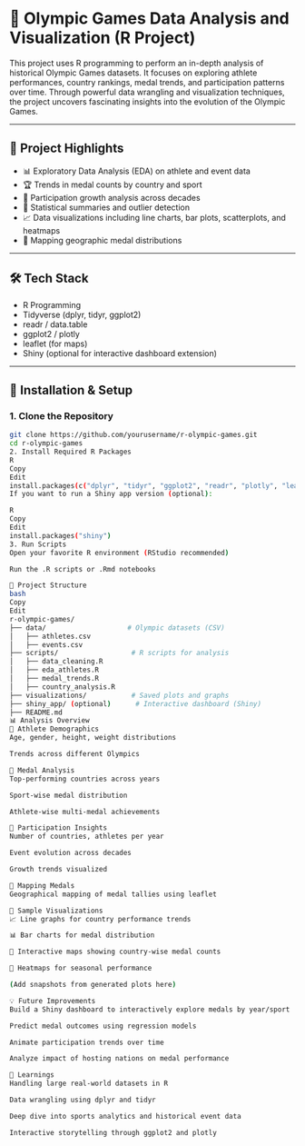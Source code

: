# 🏅 Olympic Games Data Analysis and Visualization (R Project)

This project uses R programming to perform an in-depth analysis of historical Olympic Games datasets. It focuses on exploring athlete performances, country rankings, medal trends, and participation patterns over time. Through powerful data wrangling and visualization techniques, the project uncovers fascinating insights into the evolution of the Olympic Games.

---

## 🚀 Project Highlights

- 📊 Exploratory Data Analysis (EDA) on athlete and event data
- 🏆 Trends in medal counts by country and sport
- 📅 Participation growth analysis across decades
- 🎯 Statistical summaries and outlier detection
- 📈 Data visualizations including line charts, bar plots, scatterplots, and heatmaps
- 📍 Mapping geographic medal distributions

---

## 🛠 Tech Stack

- R Programming
- Tidyverse (dplyr, tidyr, ggplot2)
- readr / data.table
- ggplot2 / plotly
- leaflet (for maps)
- Shiny (optional for interactive dashboard extension)

---

## 🧰 Installation & Setup

### 1. Clone the Repository
```bash
git clone https://github.com/yourusername/r-olympic-games.git
cd r-olympic-games
2. Install Required R Packages
R
Copy
Edit
install.packages(c("dplyr", "tidyr", "ggplot2", "readr", "plotly", "leaflet", "data.table"))
If you want to run a Shiny app version (optional):

R
Copy
Edit
install.packages("shiny")
3. Run Scripts
Open your favorite R environment (RStudio recommended)

Run the .R scripts or .Rmd notebooks

📂 Project Structure
bash
Copy
Edit
r-olympic-games/
├── data/                    # Olympic datasets (CSV)
│   ├── athletes.csv
│   ├── events.csv
├── scripts/                  # R scripts for analysis
│   ├── data_cleaning.R
│   ├── eda_athletes.R
│   ├── medal_trends.R
│   ├── country_analysis.R
├── visualizations/           # Saved plots and graphs
├── shiny_app/ (optional)      # Interactive dashboard (Shiny)
├── README.md
📊 Analysis Overview
📌 Athlete Demographics
Age, gender, height, weight distributions

Trends across different Olympics

📌 Medal Analysis
Top-performing countries across years

Sport-wise medal distribution

Athlete-wise multi-medal achievements

📌 Participation Insights
Number of countries, athletes per year

Event evolution across decades

Growth trends visualized

📌 Mapping Medals
Geographical mapping of medal tallies using leaflet

📸 Sample Visualizations
📈 Line graphs for country performance trends

📊 Bar charts for medal distribution

📍 Interactive maps showing country-wise medal counts

📅 Heatmaps for seasonal performance

(Add snapshots from generated plots here)

💡 Future Improvements
Build a Shiny dashboard to interactively explore medals by year/sport

Predict medal outcomes using regression models

Animate participation trends over time

Analyze impact of hosting nations on medal performance

🧠 Learnings
Handling large real-world datasets in R

Data wrangling using dplyr and tidyr

Deep dive into sports analytics and historical event data

Interactive storytelling through ggplot2 and plotly
